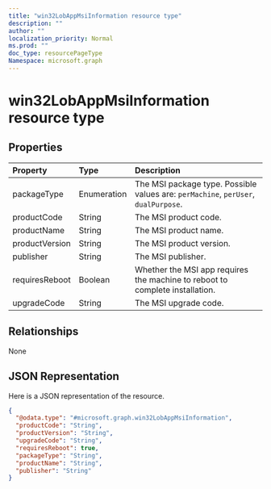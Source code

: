 ```yaml
---
title: "win32LobAppMsiInformation resource type"
description: ""
author: ""
localization_priority: Normal
ms.prod: ""
doc_type: resourcePageType
Namespace: microsoft.graph
---
```



# win32LobAppMsiInformation resource type



## Properties
|Property|Type|Description|
|:---|:---|:---|
|packageType|Enumeration|The MSI package type. Possible values are: `perMachine`, `perUser`, `dualPurpose`.|
|productCode|String|The MSI product code.|
|productName|String|The MSI product name.|
|productVersion|String|The MSI product version.|
|publisher|String|The MSI publisher.|
|requiresReboot|Boolean|Whether the MSI app requires the machine to reboot to complete installation.|
|upgradeCode|String|The MSI upgrade code.|

## Relationships
None

## JSON Representation
Here is a JSON representation of the resource.
<!-- {
  "blockType": "resource",
  "@odata.type": "microsoft.graph.win32LobAppMsiInformation"
}
-->
``` json
{
  "@odata.type": "#microsoft.graph.win32LobAppMsiInformation",
  "productCode": "String",
  "productVersion": "String",
  "upgradeCode": "String",
  "requiresReboot": true,
  "packageType": "String",
  "productName": "String",
  "publisher": "String"
}
```

